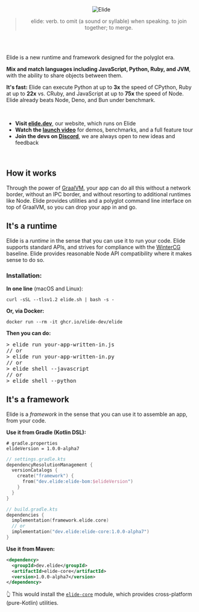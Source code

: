 
<center>
<img src="https://static.elide.dev/assets/org-profile/creative/elide-banner-purple.png" alt="Elide" />

<br />
<blockquote>
elide: verb. to omit (a sound or syllable) when speaking. to join together; to merge.
</blockquote>
<br />
</center>

<br />

<p>
Elide is a new runtime and framework designed for the polyglot era.
</p>

<p>
<b>Mix and match languages including JavaScript, Python, Ruby, and JVM</b>, with the ability to share objects between them.
</p>

<p>
<b>It's fast:</b> Elide can execute Python at up to <b>3x</b> the speed of CPython, Ruby at up to <b>22x</b> vs. CRuby, and JavaScript at up to <b>75x</b> the speed of Node. Elide already beats Node, Deno, and Bun under benchmark.
</p>

<br />
<ul>
    <li><b>Visit <a href="https://elide.dev">elide.dev</a></b>, our website, which runs on Elide</li>
    <li><b>Watch the <a href="https://www.youtube.com/watch?v=Txl9ryfbCw4">launch video</a></b> for demos, benchmarks, and a full feature tour</li>
    <li><b>Join the devs on <a href="https://elide.dev/discord">Discord</a></b>, we are always open to new ideas and feedback</li>
</ul>
<br />

<h2>How it works</h2>

<p>
Through the power of <a href="https://graalvm.org">GraalVM</a>, your app can do all this without a network border, without an IPC border, and without resorting to additional runtimes like Node. Elide provides utilities and a polyglot command line interface on top of GraalVM, so you can drop your app in and go.
</p>

<h2>It's a runtime</h2>

<p>Elide is a <i>runtime</i> in the sense that you can use it to run your code. Elide supports standard APIs, and strives for compliance with the <a href="https://wintercg.org">WinterCG</a> baseline. Elide provides reasonable Node API compatibility where it makes sense to do so.</p>

<h3>Installation:</h3>

<b>In one line</b> (macOS and Linux):
```
curl -sSL --tlsv1.2 elide.sh | bash -s -
```

<b>Or, via Docker:</b>

```
docker run --rm -it ghcr.io/elide-dev/elide
```

<b>Then you can do:</b>
<pre>
> elide run your-app-written-in.js
// or
> elide run your-app-written-in.py
// or
> elide shell --javascript
// or
> elide shell --python
</pre>

<h2>It's a framework</h2>

<p>Elide is a <i>framework</i> in the sense that you can use it to assemble an app, from your code.</p>

<b>Use it from Gradle (Kotlin DSL):</b>
```properties
# gradle.properties
elideVersion = 1.0.0-alpha7
```

```kotlin
// settings.gradle.kts
dependencyResolutionManagement {
  versionCatalogs {
    create("framework") {
      from("dev.elide:elide-bom:$elideVersion")
    }
  }
}

// build.gradle.kts
dependencies {
  implementation(framework.elide.core)
  // or
  implementation("dev.elide:elide-core:1.0.0-alpha7")
}
```

<b>Use it from Maven:</b>
```xml
<dependency>
  <groupId>dev.elide</groupId>
  <artifactId>elide-core</artifactId>
  <version>1.0.0-alpha7</version>
</dependency>
```

👆 This would install the [`elide-core`](https://docs.elide.dev/apidocs/packages/core/index.html) module, which provides cross-platform (pure-Kotlin) utilities.
